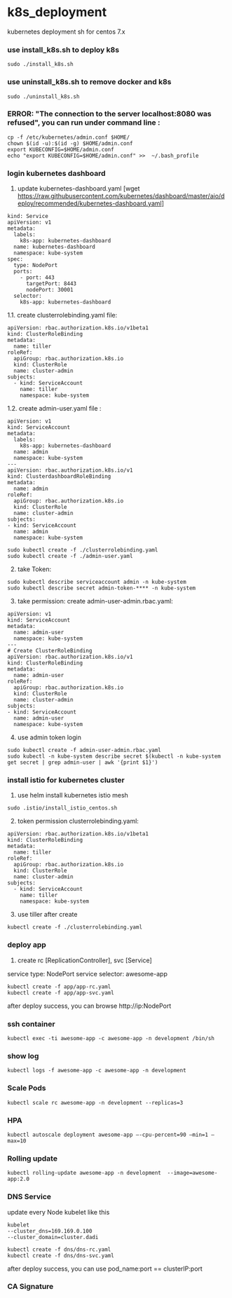 # k8s_deployment
kubernetes deployment sh for centos 7.x

### use install_k8s.sh to deploy k8s

```
sudo ./install_k8s.sh
```

### use uninstall_k8s.sh to remove docker and k8s

```
sudo ./uninstall_k8s.sh
```

### ERROR: "The connection to the server localhost:8080 was refused", you can run under command line :
```
cp -f /etc/kubernetes/admin.conf $HOME/
chown $(id -u):$(id -g) $HOME/admin.conf
export KUBECONFIG=$HOME/admin.conf
echo "export KUBECONFIG=$HOME/admin.conf" >>  ~/.bash_profile
```


### login kubernetes dashboard

1. update kubernetes-dashboard.yaml 
[wget https://raw.githubusercontent.com/kubernetes/dashboard/master/aio/deploy/recommended/kubernetes-dashboard.yaml]

```
kind: Service
apiVersion: v1
metadata:
  labels:
    k8s-app: kubernetes-dashboard
  name: kubernetes-dashboard
  namespace: kube-system
spec:
  type: NodePort
  ports:
    - port: 443
      targetPort: 8443
      nodePort: 30001
  selector:
    k8s-app: kubernetes-dashboard

```

1.1. create clusterrolebinding.yaml file:

```
apiVersion: rbac.authorization.k8s.io/v1beta1
kind: ClusterRoleBinding
metadata:
  name: tiller
roleRef:
  apiGroup: rbac.authorization.k8s.io
  kind: ClusterRole
  name: cluster-admin
subjects:
  - kind: ServiceAccount
    name: tiller
    namespace: kube-system
```

1.2. create admin-user.yaml file : 

```
apiVersion: v1
kind: ServiceAccount
metadata:
  labels:
    k8s-app: kubernetes-dashboard
  name: admin
  namespace: kube-system
---
apiVersion: rbac.authorization.k8s.io/v1
kind: ClusterdashboardRoleBinding
metadata:
  name: admin
roleRef:
  apiGroup: rbac.authorization.k8s.io
  kind: ClusterRole
  name: cluster-admin
subjects:
- kind: ServiceAccount
  name: admin
  namespace: kube-system
```

```
sudo kubectl create -f ./clusterrolebinding.yaml
sudo kubectl create -f ./admin-user.yaml
```

2. take Token:
```
sudo kubectl describe serviceaccount admin -n kube-system
sudo kubectl describe secret admin-token-**** -n kube-system
```

3. take permission:
create admin-user-admin.rbac.yaml:

```
apiVersion: v1
kind: ServiceAccount
metadata:
  name: admin-user
  namespace: kube-system
---
# Create ClusterRoleBinding
apiVersion: rbac.authorization.k8s.io/v1
kind: ClusterRoleBinding
metadata:
  name: admin-user
roleRef:
  apiGroup: rbac.authorization.k8s.io
  kind: ClusterRole
  name: cluster-admin
subjects:
- kind: ServiceAccount
  name: admin-user
  namespace: kube-system
```

4. use admin token login

```
sudo kubectl create -f admin-user-admin.rbac.yaml
sudo kubectl -n kube-system describe secret $(kubectl -n kube-system get secret | grep admin-user | awk '{print $1}')
```


### install istio for kubernetes cluster

1. use helm install kubernetes istio mesh 

```
sudo .istio/install_istio_centos.sh

```

2. token permission
clusterrolebinding.yaml:

```
apiVersion: rbac.authorization.k8s.io/v1beta1
kind: ClusterRoleBinding
metadata:
  name: tiller
roleRef:
  apiGroup: rbac.authorization.k8s.io
  kind: ClusterRole
  name: cluster-admin
subjects:
  - kind: ServiceAccount
    name: tiller
    namespace: kube-system

```

3. use tiller after create
```
kubectl create -f ./clusterrolebinding.yaml
```


### deploy app

1. create rc [ReplicationController], svc [Service]

service type: NodePort
service selector: awesome-app

```
kubectl create -f app/app-rc.yaml
kubectl create -f app/app-svc.yaml
```

after deploy success, you can browse http://ip:NodePort

### ssh container

```
kubectl exec -ti awesome-app -c awesome-app -n development /bin/sh
```

### show log

```
kubectl logs -f awesome-app -c awesome-app -n development
```

### Scale Pods

```
kubectl scale rc awesome-app -n development --replicas=3
```

### HPA

```
kubectl autoscale deployment awesome-app —-cpu-percent=90 —min=1 —max=10
```


### Rolling update

```
kubectl rolling-update awesome-app -n development  --image=awesome-app:2.0

```

### DNS Service

update every Node kubelet like this

```
kubelet
--cluster_dns=169.169.0.100
--cluster_domain=cluster.dadi

kubectl create -f dns/dns-rc.yaml
kubectl create -f dns/dns-svc.yaml
```

after deploy success, you can use pod_name:port == clusterIP:port 

### CA Signature







